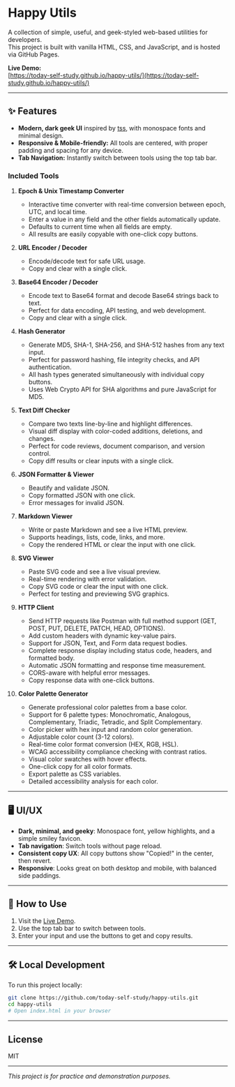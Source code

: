 # Happy Utils

A collection of simple, useful, and geek-styled web-based utilities for developers.  
This project is built with vanilla HTML, CSS, and JavaScript, and is hosted via GitHub Pages.

**Live Demo:**  
[https://today-self-study.github.io/happy-utils/](https://today-self-study.github.io/happy-utils/)

---

## ✨ Features

- **Modern, dark geek UI** inspired by [tss](https://today-self-study.github.io/tss/), with monospace fonts and minimal design.
- **Responsive & Mobile-friendly:** All tools are centered, with proper padding and spacing for any device.
- **Tab Navigation:** Instantly switch between tools using the top tab bar.

### Included Tools

1. **Epoch & Unix Timestamp Converter**
    - Interactive time converter with real-time conversion between epoch, UTC, and local time.
    - Enter a value in any field and the other fields automatically update.
    - Defaults to current time when all fields are empty.
    - All results are easily copyable with one-click copy buttons.

2. **URL Encoder / Decoder**
    - Encode/decode text for safe URL usage.
    - Copy and clear with a single click.

3. **Base64 Encoder / Decoder**
    - Encode text to Base64 format and decode Base64 strings back to text.
    - Perfect for data encoding, API testing, and web development.
    - Copy and clear with a single click.

4. **Hash Generator**
    - Generate MD5, SHA-1, SHA-256, and SHA-512 hashes from any text input.
    - Perfect for password hashing, file integrity checks, and API authentication.
    - All hash types generated simultaneously with individual copy buttons.
    - Uses Web Crypto API for SHA algorithms and pure JavaScript for MD5.

5. **Text Diff Checker**
    - Compare two texts line-by-line and highlight differences.
    - Visual diff display with color-coded additions, deletions, and changes.
    - Perfect for code reviews, document comparison, and version control.
    - Copy diff results or clear inputs with a single click.

6. **JSON Formatter & Viewer**
    - Beautify and validate JSON.
    - Copy formatted JSON with one click.
    - Error messages for invalid JSON.

7. **Markdown Viewer**
    - Write or paste Markdown and see a live HTML preview.
    - Supports headings, lists, code, links, and more.
    - Copy the rendered HTML or clear the input with one click.

8. **SVG Viewer**
    - Paste SVG code and see a live visual preview.
    - Real-time rendering with error validation.
    - Copy SVG code or clear the input with one click.
    - Perfect for testing and previewing SVG graphics.

9. **HTTP Client**
    - Send HTTP requests like Postman with full method support (GET, POST, PUT, DELETE, PATCH, HEAD, OPTIONS).
    - Add custom headers with dynamic key-value pairs.
    - Support for JSON, Text, and Form data request bodies.
    - Complete response display including status code, headers, and formatted body.
    - Automatic JSON formatting and response time measurement.
    - CORS-aware with helpful error messages.
    - Copy response data with one-click buttons.

10. **Color Palette Generator**
    - Generate professional color palettes from a base color.
    - Support for 6 palette types: Monochromatic, Analogous, Complementary, Triadic, Tetradic, and Split Complementary.
    - Color picker with hex input and random color generation.
    - Adjustable color count (3-12 colors).
    - Real-time color format conversion (HEX, RGB, HSL).
    - WCAG accessibility compliance checking with contrast ratios.
    - Visual color swatches with hover effects.
    - One-click copy for all color formats.
    - Export palette as CSS variables.
    - Detailed accessibility analysis for each color.

---

## 🖥️ UI/UX

- **Dark, minimal, and geeky**: Monospace font, yellow highlights, and a simple smiley favicon.
- **Tab navigation**: Switch tools without page reload.
- **Consistent copy UX**: All copy buttons show "Copied!" in the center, then revert.
- **Responsive**: Looks great on both desktop and mobile, with balanced side paddings.

---

## 🚀 How to Use

1. Visit the [Live Demo](https://today-self-study.github.io/happy-utils/).
2. Use the top tab bar to switch between tools.
3. Enter your input and use the buttons to get and copy results.

---

## 🛠️ Local Development

To run this project locally:

```bash
git clone https://github.com/today-self-study/happy-utils.git
cd happy-utils
# Open index.html in your browser
```

---

## License

MIT

---

*This project is for practice and demonstration purposes.*
